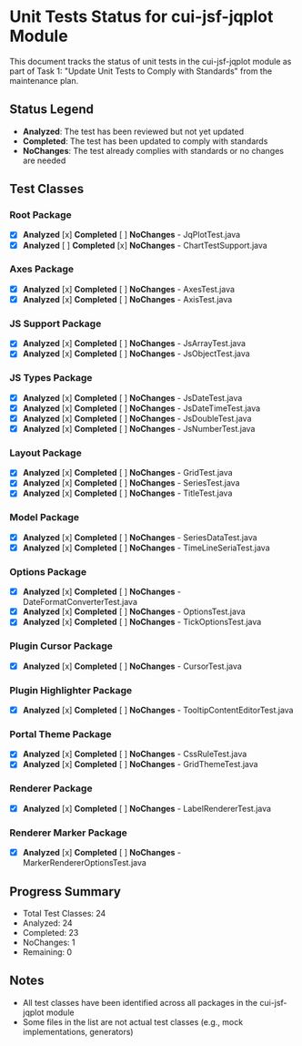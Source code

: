 # Unit Tests Status for cui-jsf-jqplot Module

This document tracks the status of unit tests in the cui-jsf-jqplot module as part of Task 1: "Update Unit Tests to Comply with Standards" from the maintenance plan.

## Status Legend
- **Analyzed**: The test has been reviewed but not yet updated
- **Completed**: The test has been updated to comply with standards
- **NoChanges**: The test already complies with standards or no changes are needed

## Test Classes

### Root Package
- [x] **Analyzed** [x] **Completed** [ ] **NoChanges** - JqPlotTest.java
- [x] **Analyzed** [ ] **Completed** [x] **NoChanges** - ChartTestSupport.java

### Axes Package
- [x] **Analyzed** [x] **Completed** [ ] **NoChanges** - AxesTest.java
- [x] **Analyzed** [x] **Completed** [ ] **NoChanges** - AxisTest.java

### JS Support Package
- [x] **Analyzed** [x] **Completed** [ ] **NoChanges** - JsArrayTest.java
- [x] **Analyzed** [x] **Completed** [ ] **NoChanges** - JsObjectTest.java

### JS Types Package
- [x] **Analyzed** [x] **Completed** [ ] **NoChanges** - JsDateTest.java
- [x] **Analyzed** [x] **Completed** [ ] **NoChanges** - JsDateTimeTest.java
- [x] **Analyzed** [x] **Completed** [ ] **NoChanges** - JsDoubleTest.java
- [x] **Analyzed** [x] **Completed** [ ] **NoChanges** - JsNumberTest.java

### Layout Package
- [x] **Analyzed** [x] **Completed** [ ] **NoChanges** - GridTest.java
- [x] **Analyzed** [x] **Completed** [ ] **NoChanges** - SeriesTest.java
- [x] **Analyzed** [x] **Completed** [ ] **NoChanges** - TitleTest.java

### Model Package
- [x] **Analyzed** [x] **Completed** [ ] **NoChanges** - SeriesDataTest.java
- [x] **Analyzed** [x] **Completed** [ ] **NoChanges** - TimeLineSeriaTest.java

### Options Package
- [x] **Analyzed** [x] **Completed** [ ] **NoChanges** - DateFormatConverterTest.java
- [x] **Analyzed** [x] **Completed** [ ] **NoChanges** - OptionsTest.java
- [x] **Analyzed** [x] **Completed** [ ] **NoChanges** - TickOptionsTest.java

### Plugin Cursor Package
- [x] **Analyzed** [x] **Completed** [ ] **NoChanges** - CursorTest.java

### Plugin Highlighter Package
- [x] **Analyzed** [x] **Completed** [ ] **NoChanges** - TooltipContentEditorTest.java

### Portal Theme Package
- [x] **Analyzed** [x] **Completed** [ ] **NoChanges** - CssRuleTest.java
- [x] **Analyzed** [x] **Completed** [ ] **NoChanges** - GridThemeTest.java

### Renderer Package
- [x] **Analyzed** [x] **Completed** [ ] **NoChanges** - LabelRendererTest.java

### Renderer Marker Package
- [x] **Analyzed** [x] **Completed** [ ] **NoChanges** - MarkerRendererOptionsTest.java

## Progress Summary
- Total Test Classes: 24
- Analyzed: 24
- Completed: 23
- NoChanges: 1
- Remaining: 0

## Notes
- All test classes have been identified across all packages in the cui-jsf-jqplot module
- Some files in the list are not actual test classes (e.g., mock implementations, generators)
